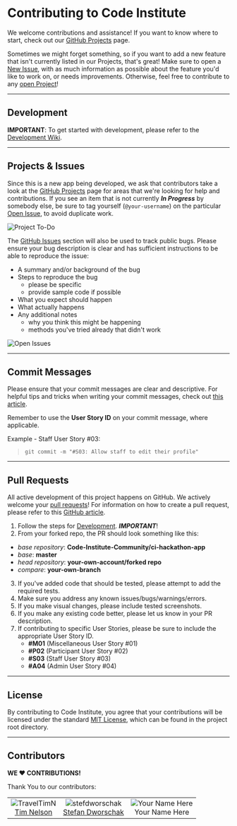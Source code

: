 # Contributing to Code Institute

We welcome contributions and assistance! If you want to know where to start, check out our [GitHub Projects](https://github.com/Code-Institute-Community/ci-hackathon-app/projects?query=is%3Aopen+sort%3Aname-asc) page.

Sometimes we might forget something, so if you want to add a new feature that isn't currently listed in our Projects, that's great! Make sure to open a [New Issue](https://github.com/Code-Institute-Community/ci-hackathon-app/issues/new), with as much information as possible about the feature you'd like to work on, or needs improvements. Otherwise, feel free to contribute to any [open Project](https://github.com/Code-Institute-Community/ci-hackathon-app/projects?query=is%3Aopen+sort%3Aname-asc)!

---

## Development

**IMPORTANT**: To get started with development, please refer to the [Development Wiki](https://github.com/Code-Institute-Community/ci-hackathon-app/wiki/Development).

---

## Projects & Issues

Since this is a new app being developed, we ask that contributors take a look at the [GitHub Projects](https://github.com/Code-Institute-Community/ci-hackathon-app/projects?query=is%3Aopen+sort%3Aname-asc) page for areas that we're looking for help and contributions. If you see an item that is not currently _**In Progress**_ by somebody else, be sure to tag yourself (`@your-username`) on the particular [Open Issue](https://github.com/Code-Institute-Community/ci-hackathon-app/issues?query=is%3Aopen+sort%3Aname-asc), to avoid duplicate work.

![Project To-Do](static/img/documentation/projects-to-do.png?raw=true "Project To-Do")

The [GitHub Issues](https://github.com/Code-Institute-Community/ci-hackathon-app/issues?query=is%3Aopen) section will also be used to track public bugs. Please ensure your bug description is clear and has sufficient instructions to be able to reproduce the issue:

- A summary and/or background of the bug
- Steps to reproduce the bug
    - please be specific
    - provide sample code if possible
- What you expect should happen
- What actually happens
- Any additional notes
    - why you think this might be happening
    - methods you've tried already that didn't work

![Open Issues](static/img/documentation/issues-open.png?raw=true "Open Issues")

---

## Commit Messages

Please ensure that your commit messages are clear and descriptive. For helpful tips and tricks when writing your commit messages, check out [this article](https://chris.beams.io/posts/git-commit/).

Remember to use the **User Story ID** on your commit message, where applicable.

Example - Staff User Story #03:
> `git commit -m "#S03: Allow staff to edit their profile"`

---

## Pull Requests

All active development of this project happens on GitHub. We actively welcome your [pull requests](https://github.com/Code-Institute-Community/ci-hackathon-app/pulls)! For information on how to create a pull request, please refer to this [GitHub article](https://help.github.com/articles/creating-a-pull-request).

1. Follow the steps for [Development](https://github.com/Code-Institute-Community/ci-hackathon-app/wiki/Development). _**IMPORTANT**_!
2. From your forked repo, the PR should look something like this:
- *base repository*: **Code-Institute-Community/ci-hackathon-app**
- *base*: **master**
- *head repository*: **your-own-account/forked repo**
- *compare*: **your-own-branch**
3. If you've added code that should be tested, please attempt to add the required tests.
4. Make sure you address any known issues/bugs/warnings/errors.
5. If you make visual changes, please include tested screenshots.
6. If you make any existing code better, please let us know in your PR description.
7. If contributing to specific User Stories, please be sure to include the appropriate User Story ID.
    - **#M01** (Miscellaneous User Story #01)
    - **#P02** (Participant User Story #02)
    - **#S03** (Staff User Story #03)
    - **#A04** (Admin User Story #04)

---

## License

By contributing to Code Institute, you agree that your contributions will be licensed under the standard [MIT License](LICENSE), which can be found in the project root directory.

---

## Contributors

**WE :heart: CONTRIBUTIONS!**

Thank You to our contributors:

||||
|:---:|:---:|:---:|
|![TravelTimN](https://avatars0.githubusercontent.com/u/41592028?s=100)<br>[Tim Nelson](https://github.com/TravelTimN)|![stefdworschak](https://avatars3.githubusercontent.com/u/31205982?s=100)<br>[Stefan Dworschak](https://github.com/stefdworschak)|![Your Name Here](https://avatars0.githubusercontent.com/u/583231?s=100)<br>Your Name Here|
